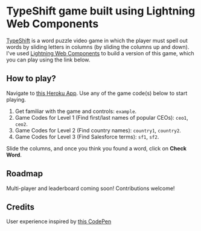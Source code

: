 # TypeShift game built using Lightning Web Components

[TypeShift](https://en.wikipedia.org/wiki/TypeShift) is a word puzzle video game in which the player must spell out words by sliding letters in columns (by sliding the columns up and down). I've used [Lightning Web Components](https://lwc.dev) to build a version of this game, which you can play using the link below.  

## How to play?

Navigate to [this Heroku App](https://typeshift-lwc.herokuapp.com/). Use any of the game code(s) below to start playing.

1. Get familiar with the game and controls: `example`.
1. Game Codes for Level 1 (Find first/last names of popular CEOs): `ceo1`, `ceo2`.
1. Game Codes for Level 2 (Find country names): `country1`, `country2`.
1. Game Codes for Level 3 (Find Salesforce terms): `sf1`, `sf2`.

Slide the columns, and once you think you found a word, click on **Check Word**.

## Roadmap

Multi-player and leaderboard coming soon! Contributions welcome!

## Credits

User experience inspired by [this CodePen](https://codepen.io/bk_av/pen/wxebKd)
